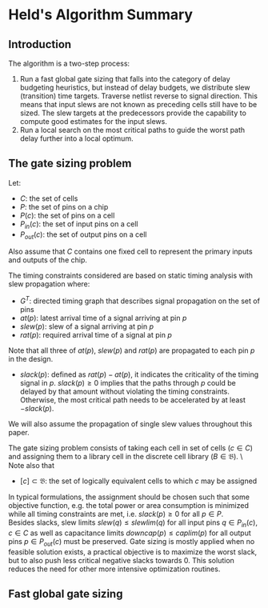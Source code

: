 # Held's Algorithm Summary
## Introduction
The algorithm is a two-step process:
1. Run a fast global gate sizing that falls into the category of delay budgeting heuristics, but instead of delay budgets, we distribute slew (transition) time targets. Traverse netlist reverse to signal direction. This means that input slews are not known as preceding cells still have to be sized. The slew targets at the predecessors provide the capability to compute good estimates for the input slews.
2. Run a local search on the most critical paths to guide the worst path delay further into a local optimum.
## The gate sizing problem
Let:
- $C$: the set of cells
- $P$: the set of pins on a chip
- $P(c)$: the set of pins on a cell
- $P_{in}(c)$: the set of input pins on a cell
- $P_{out}(c)$: the set of output pins on a cell
</a>

Also assume that $C$ contains one fixed cell to represent the primary inputs and outputs of the chip.

The timing constraints considered are based on static timing analysis with slew propagation where:
- $G^T$: directed timing graph that describes signal propagation on the set of pins
- $at(p)$: latest arrival time of a signal arriving at pin $p$
- $slew(p)$: slew of a signal arriving at pin $p$
- $rat(p)$: required arrival time of a signal at pin $p$
</a>

Note that all three of $at(p)$, $slew(p)$ and $rat(p)$ are propagated to each pin $p$ in the design.
- $slack(p)$: defined as $rat(p)-at(p)$, it indicates the criticality of the timing signal in $p$. $slack(p)\geq 0$ implies that the paths through $p$ could be delayed by that amount without violating the timing constraints. Otherwise, the most critical path needs to be accelerated by at least $-slack(p)$.
</a>

We will also assume the propagation of single slew values throughout this paper.

The gate sizing problem consists of taking each cell in set of cells ($c\in C$) and assigning them to a library cell in the discrete cell library ($B\in \mathfrak{B}$). \ Note also that
- $[c] \subset \mathfrak{B}$: the set of logically equivalent cells to which $c$ may be assigned
</a>

In typical formulations, the assignment should be chosen such that some objective function, e.g. the total power or area consumption is minimized while all timing constraints are met, i.e. $slack(p)\geq0$ for all $p\in P$.\
Besides slacks, slew limits $slew(q)\leq slewlim(q)$ for all input pins $q\in P_{in}(c),\;c\in C$ as well as capacitance limits $downcap(p)\leq caplim(p)$ for all output pins $p\in P_{out}(c)$ must be preserved.
Gate sizing is mostly applied when no feasible solution exists, a practical objective is to maximize the worst slack, but to also push less critical negative slacks towards 0. This solution reduces the need for other more intensive optimization routines.
## Fast global gate sizing

